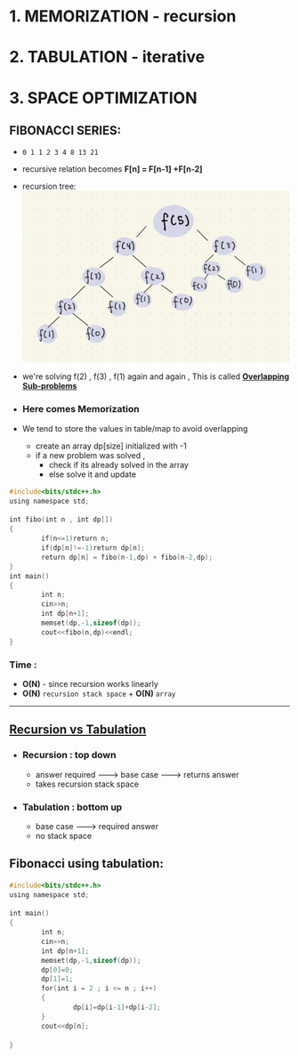 # 1. MEMORIZATION - recursion

# 2. TABULATION - iterative

# 3. SPACE OPTIMIZATION

## FIBONACCI SERIES:
- `0 1 1 2 3 4 8 13 21`
- recursive relation becomes **F[n] = F[n-1] +F[n-2]**
- recursion tree:
![](images/fiborecursion.png)

- we're solving f(2) , f(3) , f(1) again and again , This is called **<u>Overlapping Sub-problems</u>** 
- ### Here comes Memorization
- We tend to store the values in table/map to avoid overlapping
	- create an array dp[size] initialized with -1
	- if a new problem was solved , 
		- check if its already solved in the array
		- else solve it and update
```c++
#include<bits/stdc++.h>
using namespace std;
  
int fibo(int n , int dp[])
{
        if(n<=1)return n;
        if(dp[n]!=-1)return dp[n];
        return dp[n] = fibo(n-1,dp) + fibo(n-2,dp);
}
int main()
{
        int n;
        cin>>n;
        int dp[n+1];
        memset(dp,-1,sizeof(dp));
        cout<<fibo(n,dp)<<endl;
}
```

### Time :
-  **O(N)** - since recursion works linearly
- **O(N)** `recursion stack space` + **O(N)** `array`

---
## <u>Recursion vs Tabulation</u>

- ### Recursion : top down
	- answer required ---> base case ---> returns answer
	- takes recursion stack space
	
- ### Tabulation : bottom up
	- base case ---> required answer
	- no stack space

## Fibonacci using tabulation:
```c++
#include<bits/stdc++.h>
using namespace std;
  
int main()
{
        int n;
        cin>>n;
        int dp[n+1];
        memset(dp,-1,sizeof(dp));
        dp[0]=0;
        dp[1]=1;
        for(int i = 2 ; i <= n ; i++)
        {
                dp[i]=dp[i-1]+dp[i-2];
        }
        cout<<dp[n];

}
```






















